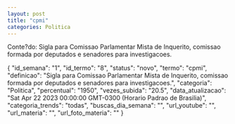 ```yaml
---
layout: post
title: "cpmi"
categories: Politica
---
```

Conte?do: Sigla para Comissao Parlamentar Mista de Inquerito, comissao formada por deputados e senadores para investigacoes.

{
  "id_semana": "1",
  "id_termo": "8",
  "status": "novo",
  "termo": "cpmi",
  "definicao": "Sigla para Comissao Parlamentar Mista de Inquerito, comissao formada por deputados e senadores para investigacoes.",
  "categoria": "Politica",
  "percentual": "1950",
  "vezes_subida": "20.5",
  "data_atualizacao": "Sat Apr 22 2023 00:00:00 GMT-0300 (Horario Padrao de Brasilia)",
  "categoria_trends": "todas",
  "buscas_dia_semana": "",
  "url_youtube": "",
  "url_materia": "",
  "url_foto_materia": ""
}